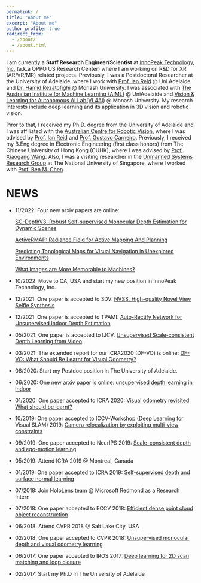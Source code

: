 ```yaml
---
permalink: /
title: "About me"
excerpt: "About me"
author_profile: true
redirect_from: 
  - /about/
  - /about.html
---
```


I am currently a __Staff Research Engineer/Scientist__ at [InnoPeak Technology, Inc.](https://www.innopeaktech.com/) (a.k.a OPPO US Research Center) where I am working on R&D for XR (AR/VR/MR) related projects.
Previously, I was a Postdoctoral Researcher at the University of Adelaide, where I work with [Prof. Ian Reid](https://cs.adelaide.edu.au/~ianr/) @ Uni.Adelaide and [Dr. Hamid Rezatofighi](https://research.monash.edu/en/persons/hamid-rezatofighi) @ Monash University.
I was associated with [The Australian Institute for Machine Learning (AIML)](https://www.adelaide.edu.au/aiml/) @ UniAdelaide 
and [Vision & Learning for Autonomous AI Lab(VL4AI)](https://vl4ai.erc.monash.edu/index.html) @ Monash University.
My research interests include deep learning and its application in 3D vision and robotic vision. 

Piror to that, I received my Ph.D. degree from the University of Adelaide and I was affiliated with the [Australian Centre for Robotic Vision](https://www.roboticvision.org/), where I was advised by [Prof. Ian Reid](https://cs.adelaide.edu.au/~ianr/) and [Prof. Gustavo Carneiro](https://cs.adelaide.edu.au/~carneiro/). 
Previously, I received my B.Eng degree in Electronic Engineering (first class honors) from The Chinese University of Hong Kong (CUHK), where I was advised by [Prof. Xiaogang Wang](http://www.ee.cuhk.edu.hk/~xgwang/). 
Also, I was a visiting researcher in the [Unmanned Systems Research Group](http://uav.ece.nus.edu.sg/) at The National University of Singapore, where I worked with [Prof. Ben M. Chen](http://uav.ece.nus.edu.sg/~bmchen/).


NEWS
======


* 11/2022: Four new arxiv papers are online:

  [SC-DepthV3: Robust Self-supervised Monocular Depth Estimation for Dynamic Scenes](https://arxiv.org/abs/2211.03660)

  [ActiveRMAP: Radiance Field for Active Mapping And Planning](https://arxiv.org/abs/2211.12656)

  [Predicting Topological Maps for Visual Navigation in Unexplored Environments](https://arxiv.org/abs/2211.12649)

  [What Images are More Memorable to Machines?](https://arxiv.org/abs/2211.07625)

* 10/2022: Move to CA, USA and start my new position in InnoPeak Technology, Inc.

* 12/2021: One paper is accepted to 3DV:
[NVSS: High-quality Novel View Selfie Synthesis](https://ieeexplore.ieee.org/document/9665938)

* 12/2021: One paper is accepted to TPAMI:
[Auto-Rectify Network for Unsupervised Indoor Depth Estimation](https://arxiv.org/abs/2006.02708)

* 05/2021: One paper is accepted to IJCV:
[Unsupervised Scale-consistent Depth Learning from Video](https://link.springer.com/article/10.1007/s11263-021-01484-6)

* 03/2021: The extended report for our ICRA2020 (DF-VO) is online:
[DF-VO: What Should Be Learnt for Visual Odometry?](https://arxiv.org/abs/2103.00933)

* 08/2020: Start my Postdoc position in The University of Adelaide.

* 06/2020: One new arxiv paper is online:
[unsupervised depth learning in indoor](https://arxiv.org/abs/2006.02708)

* 01/2020: One paper accepted to ICRA 2020:
[Visual odometry revisited: What should be learnt?](https://ieeexplore.ieee.org/abstract/document/9197374)

* 10/2019: One paper accepted to ICCV-Workshop (Deep Learning for Visual SLAM) 2019:
[Camera relocalization by exploiting multi-view constraints](https://openaccess.thecvf.com/content_ICCVW_2019/html/DL4VSLAM/Cai_Camera_Relocalization_by_Exploiting_Multi-View_Constraints_for_Scene_Coordinates_Regression_ICCVW_2019_paper.html)

* 09/2019: One paper accepted to NeurIPS 2019:
[Scale-consistent depth and ego-motion learning](https://arxiv.org/abs/1908.10553)

* 05/2019: Attend ICRA 2019 @ Montreal, Canada

* 01/2019: One paper accepted to ICRA 2019:
[Self-supervised depth and surface normal learning](https://ieeexplore.ieee.org/abstract/document/8793984)

* 07/2018: Join HoloLens team @ Microsoft Redmond as a Research Intern

* 07/2018: One paper accepted to ECCV 2018:
[Efficient dense point cloud object reconstruction](https://openaccess.thecvf.com/content_ECCV_2018/html/Kejie_Li_Efficient_Dense_Point_ECCV_2018_paper.html)

* 06/2018: Attend CVPR 2018 @ Salt Lake City, USA

* 02/2018: One paper  accepted to CVPR 2018: 
[Unsupervised monocular depth and visual odometry learning](https://openaccess.thecvf.com/content_cvpr_2018/html/Zhan_Unsupervised_Learning_of_CVPR_2018_paper.html)

* 06/2017: One paper accepted to IROS 2017: 
[Deep learning for 2D scan matching and loop closure](https://ieeexplore.ieee.org/abstract/document/8202236)

* 02/2017: Start my Ph.D in The University of Adelaide



